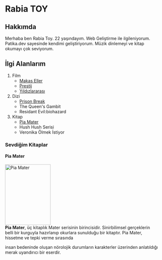 <h1>Rabia TOY</h1> 
<H2>Hakkımda</H2>
Merhaba ben Rabia Toy. 22 yaşındayım. Web Geliştirme ile ilgileniyorum. Patika.dev sayesinde kendimi geliştiriyorum. Müzik dinlemeyi ve kitap okumayı çok seviyorum. 
<h2>İlgi Alanlarım</h2>
<ol>
    <li>
        Film
        <ul>
            <li>
                <a href="imdb.com/title/tt0099487/">Makas Eller</a>
            </li>
            <li>
                <a href="https://www.imdb.com/title/tt0482571/">Prestij</a>
            </li>
            <li>
                <a href="https://www.imdb.com/title/tt0816692/">Yıldızlararası</a>
            </li>
        </ul>
    </li>
    <li>
        Dizi
        <ul>
            <li>
                <a href="https://www.imdb.com/title/tt0455275/">Prison Break </a>
            </li>
            <li>The Queen's Gambit</li>
            <li>Residant Evil:biohazard</li>
        </ul>
    </li>
    <li>
        Kitap
        <ul>
            <li> 
                <a href="https://www.goodreads.com/book/show/45890984-pia-mater?from_search=true&from_srp=true&qid=eo6L2D8Smt&rank=1">Pia Mater</a>
            </li>
            <li>Hush Hush Serisi</li>
            <li>Veronika Ölmek İstiyor</li>
        </ul>
    </li>
</ol>
<!-- Kitap hakkında bilgi verilen kısım. -->
<h3>Sevdiğim Kitaplar</h3>
<h4>Pia Mater</h4>
<img src="../Patika ödev/image/kapak.jpg" width="150" height="200" alt="Pia Mater">
<br>
<b>Pia Mater</b>, üç kitaplık Mater serisinin birincisidir. Sinirbilimsel gerçeklerin belli bir kurguyla hazırlanıp okurlara sunulduğu bir kitaptır. Pia Mater, hissetme ve tepki verme sırasında <p>insan bedeninde oluşan nörolojik durumların karakterler üzerinden anlatıldığı merak uyandırıcı bir eserdir.</p>  